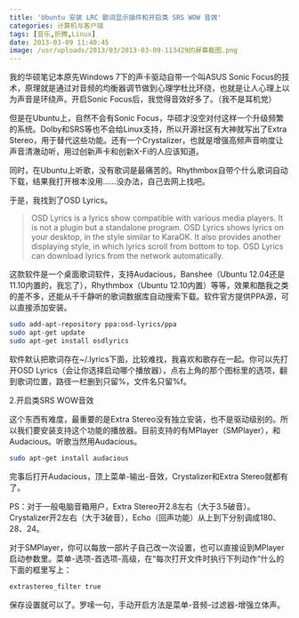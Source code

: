 ```yaml
---
title: 'Ubuntu 安装 LRC 歌词显示插件和开启类 SRS WOW 音效'
categories: 计算机与客户端
tags: [音乐,折腾,Linux]
date: 2013-03-09 11:40:45
image: /usr/uploads/2013/03/2013-03-09-113429的屏幕截图.png
---
```

我的华硕笔记本原先Windows 7下的声卡驱动自带一个叫ASUS Sonic Focus的技术，原理就是通过对音频的均衡器调节做到心理学杜比环绕，也就是让人心理上以为声音是环绕声。开启Sonic Focus后，我觉得音效好多了。（我不是耳机党）

但是在Ubuntu上，自然不会有Sonic Focus，华硕才没空对付这样一个升级频繁的系统。Dolby和SRS等也不会给Linux支持，所以开源社区有大神就写出了Extra Stereo，用于替代这些功能。还有一个Crystalizer，也就是增强高频声音响度让声音清澈动听，用过创新声卡和创新X-Fi的人应该知道。

同时，在Ubuntu上听歌，没有歌词是最痛苦的。Rhythmbox自带个什么歌词自动下载，结果我打开根本没用……没办法，自己去网上找吧。

于是，我找到了OSD Lyrics。

> OSD Lyrics is a lyrics show compatible with various media players. It is not a plugin but a standalone program. OSD Lyrics shows lyrics on your desktop, in the style similar to KaraOK. It also provides another displaying style, in which lyrics scroll from bottom to top. OSD Lyrics can download lyrics from the network automatically.

这款软件是一个桌面歌词软件，支持Audacious，Banshee（Ubuntu 12.04还是11.10内置的，我忘了），Rhythmbox（Ubuntu 12.10内置）等等，效果和酷我之类的差不多，还能从千千静听的歌词数据库自动搜索下载。软件官方提供PPA源，可以直接添加安装。

```bash
sudo add-apt-repository ppa:osd-lyrics/ppa
sudo apt-get update
sudo apt-get install osdlyrics
```

软件默认把歌词存在~/.lyrics下面，比较难找，我喜欢和歌存在一起。你可以先打开OSD Lyrics（会让你选择启动哪个播放器），点右上角的那个图标里的选项，翻到歌词位置，路径一栏删到只留%，文件名只留%f。

2.开启类SRS WOW音效

这个东西有难度，最重要的是Extra Stereo没有独立安装，也不是驱动级别的。所以我们要安装支持这个功能的播放器。目前支持的有MPlayer（SMPlayer），和Audacious。听歌当然用Audacious。

```bash
sudo apt-get install audacious
```

完事后打开Audacious，顶上菜单-输出-音效，Crystalizer和Extra Stereo就都有了。

PS：对于一般电脑音箱用户，Extra Stereo开2.8左右（大于3.5破音）。Crystalizer开2左右（大于3破音），Echo（回声功能）从上到下分别调成180、28、24。

对于SMPlayer，你可以每放一部片子自己改一次设置，也可以直接设到MPlayer启动参数里。菜单-选项-首选项-高级，在“每次打开文件时执行下列动作“什么的下面的框里写上：

```bash
extrastereo_filter true
```

保存设置就可以了。罗嗦一句，手动开启方法是菜单-音频-过滤器-增强立体声。
